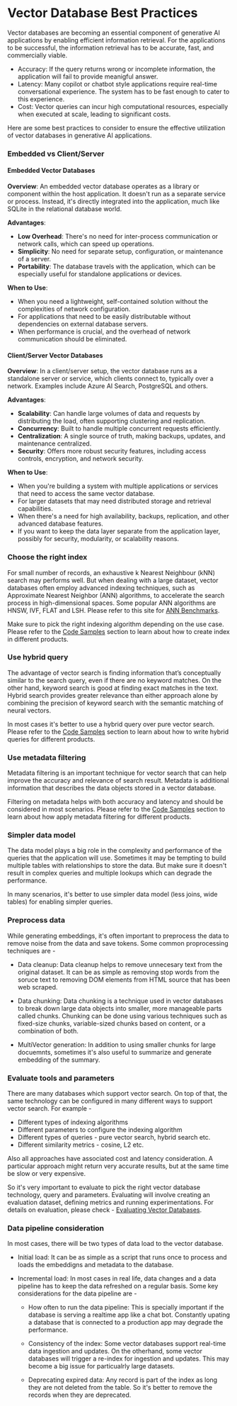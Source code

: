 # Vector Database Best Practices

Vector databases are becoming an essential component of generative AI applications by enabling efficient information retrieval. For the applications to be successful, the information retrieval has to be accurate, fast, and commercially viable.

- Accuracy: If the query returns wrong or incomplete information, the application will fail to provide meanigful answer.
- Latency: Many copilot or chatbot style applications require real-time conversational experience. The system has to be fast enough to cater to this experience.
- Cost: Vector queries can incur high computational resources, especially when executed at scale, leading to significant costs.

Here are some best practices to consider to ensure the effective utilization of vector databases in generative AI applications.

### Embedded vs Client/Server

#### Embedded Vector Databases

**Overview**: An embedded vector database operates as a library or component within the host application. It doesn't run as a separate service or process. Instead, it's directly integrated into the application, much like SQLite in the relational database world.

**Advantages**:

- **Low Overhead**: There's no need for inter-process communication or network calls, which can speed up operations.
- **Simplicity**: No need for separate setup, configuration, or maintenance of a server.
- **Portability**: The database travels with the application, which can be especially useful for standalone applications or devices.

**When to Use**:

- When you need a lightweight, self-contained solution without the complexities of network configuration.
- For applications that need to be easily distributable without dependencies on external database servers.
- When performance is crucial, and the overhead of network communication should be eliminated.

#### Client/Server Vector Databases

**Overview**: In a client/server setup, the vector database runs as a standalone server or service, which clients connect to, typically over a network. Examples include Azure AI Search, PostgreSQL and others.

**Advantages**:

- **Scalability**: Can handle large volumes of data and requests by distributing the load, often supporting clustering and replication.
- **Concurrency**: Built to handle multiple concurrent requests efficiently.
- **Centralization**: A single source of truth, making backups, updates, and maintenance centralized.
- **Security**: Offers more robust security features, including access controls, encryption, and network security.

**When to Use**:

- When you're building a system with multiple applications or services that need to access the same vector database.
- For larger datasets that may need distributed storage and retrieval capabilities.
- When there's a need for high availability, backups, replication, and other advanced database features.
- If you want to keep the data layer separate from the application layer, possibly for security, modularity, or scalability reasons.

### Choose the right index

For small number of records, an exhaustive k Nearest Neighbour (kNN) search may performs well. But when dealing with a large dataset, vector databases often employ advanced indexing techniques, such as Approximate Nearest Neighbor (ANN) algorithms, to accelerate the search process in high-dimensional spaces. Some popular ANN algorithms are HNSW, IVF, FLAT and LSH. Please refer to this site for [ANN Benchmarks](https://ann-benchmarks.com/).

Make sure to pick the right indexing algorithm depending on the use case. Please refer to the [Code Samples](../code_samples/README.md) section to learn about how to create index in different products.

### Use hybrid query

The advantage of vector search is finding information that’s conceptually similar to the search query, even if there are no keyword matches. On the other hand, keyword search is good at finding exact matches in the text. Hybrid search provides greater relevance than either approach alone by combining the precision of keyword search with the semantic matching of neural vectors.

In most cases it's better to use a hybrid query over pure vector search. Please refer to the [Code Samples](../code_samples/README.md) section to learn about how to write hybrid queries for different products.

### Use metadata filtering

Metadata filtering is an important technique for vector search that can help improve the accuracy and relevance of search result. Metadata is additional information that describes the data objects stored in a vector database.

Filtering on metadata helps with both accuracy and latency and should be considered in most scenarios. Please refer to the [Code Samples](../code_samples/README.md) section to learn about how apply metadata filtering for different products.

### Simpler data model

The data model plays a big role in the complexity and performance of the queries that the application will use. Sometimes it may be tempting to build multiple tables with relationships to store the data. But make sure it doesn't result in complex queries and multiple lookups which can degrade the performance. 

In many scenarios, it's better to use simpler data model (less joins, wide tables) for enabling simpler queries.

### Preprocess data

While generating embeddings, it's often important to preprocess the data to remove noise from the data and save tokens. Some common proprocessing techniques are -

- Data cleanup: Data cleanup helps to remove unnecesary text from the original dataset. It can be as simple as removing stop words from the soruce text to removing DOM elements from HTML source that has been web scraped.

- Data chunking: Data chunking is a technique used in vector databases to break down large data objects into smaller, more manageable parts called chunks. Chunking can be done using various techniques such as fixed-size chunks, variable-sized chunks based on content, or a combination of both.

- MultiVector generation: In addition to using smaller chunks for large docuemnts, sometimes it's also useful to summarize and generate embedding of the summary.

### Evaluate tools and parameters

There are many databases which support vector search. On top of that, the same technology can be configured in many different ways to support vector search. For example -

- Different types of indexing algorithms
- Different parameters to configure the indexing algorithm
- Different types of queries - pure vector search, hybrid search etc.
- Different similarity metrics - cosine, L2 etc.

Also all approaches have associated cost and latency consideration. A particular approach might return very accurate results, but at the same time be slow or very expensive. 

So it's very important to evaluate to pick the right vector database technology, query and parameters. Evaluating will involve creating an evaluation dataset, defining metrics and running experimentations. For details on evaluation, please check - [Evaluating Vector Databases](../evaluation/README.md).

### Data pipeline consideration

In most cases, there will be two types of data load to the vector database.

- Initial load: It can be as simple as a script that runs once to process and loads the embeddigns and metadata to the database.

- Incremental load: In most cases in real life, data changes and a data pipeline has to keep the data refreshed on a regular basis. Some key considerations for the data pipeline are -

    - How often to run the data pipeline: This is specially important if the database is serving a realtime app like a chat bot. Constantly upating a database that is connected to a production app may degrade the performance.

    - Consistency of the index: Some vector databases support real-time data ingestion and updates. On the otherhand, some vector databases will trigger a re-index for ingestion and updates. This may become a big issue for particualrly large datasets.

    - Deprecating expired data: Any record is part of the index as long they are not deleted from the table. So it's better to remove the records when they are deprecated. 